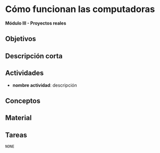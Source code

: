 
# Cómo funcionan las computadoras

**Módulo III - Proyectos reales**

## Objetivos

## Descripción corta

## Actividades

* **nombre actividad**: descripción

## Conceptos

## Material

## Tareas

`NONE`
